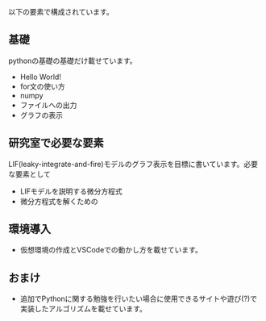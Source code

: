 以下の要素で構成されています。

## 基礎

pythonの基礎の基礎だけ載せています。
* Hello World!
* for文の使い方
* numpy
* ファイルへの出力
* グラフの表示

## 研究室で必要な要素

LIF(leaky-integrate-and-fire)モデルのグラフ表示を目標に書いています。必要な要素として

* LIFモデルを説明する微分方程式
* 微分方程式を解くための

## 環境導入

* 仮想環境の作成とVSCodeでの動かし方を載せています。

## おまけ

* 追加でPythonに関する勉強を行いたい場合に使用できるサイトや遊び(?)で実装したアルゴリズムを載せています。